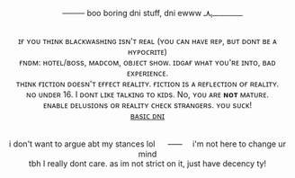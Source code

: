 <div align="center">
  <img height="15" src="https://64.media.tumblr.com/a3c77ec34025d874317387a7d5b87f5e/c573c037035c4113-17/s1280x1920/93137f45197ab9affc698932a105340d195c6269.png"/>
  
<br clear="center">      ──── boo boring dni stuff, dni ewww ـــــــــــــــــــﮩ٨ـ

<br clear="center"> ɪғ ʏᴏᴜ ᴛʜɪɴᴋ ʙʟᴀᴄᴋᴡᴀsʜɪɴɢ ɪsɴ'ᴛ ʀᴇᴀʟ (ʏᴏᴜ ᴄᴀɴ ʜᴀᴠᴇ ʀᴇᴘ, ʙᴜᴛ ᴅᴏɴᴛ ʙᴇ ᴀ ʜʏᴘᴏᴄʀɪᴛᴇ)
<br clear="center"> ғɴᴅᴍ: ʜᴏᴛᴇʟ/ʙᴏss, ᴍᴀᴅᴄᴏᴍ, ᴏʙᴊᴇᴄᴛ sʜᴏᴡ. ɪᴅɢᴀғ ᴡʜᴀᴛ ʏᴏᴜ'ʀᴇ ɪɴᴛᴏ, ʙᴀᴅ ᴇxᴘᴇʀɪᴇɴᴄᴇ.
<br clear="center"> ᴛʜɪɴᴋ ғɪᴄᴛɪᴏɴ ᴅᴏᴇsɴ'ᴛ ᴇғғᴇᴄᴛ ʀᴇᴀʟɪᴛʏ. ғɪᴄᴛɪᴏɴ ɪs ᴀ ʀᴇғʟᴇᴄᴛɪᴏɴ ᴏғ ʀᴇᴀʟɪᴛʏ.
<br clear="center"> ɴᴏ ᴜɴᴅᴇʀ 16. I ᴅᴏɴᴛ ʟɪᴋᴇ ᴛᴀʟᴋɪɴɢ ᴛᴏ ᴋɪᴅs. Nᴏ, ʏᴏᴜ ᴀʀᴇ **ɴᴏᴛ** ᴍᴀᴛᴜʀᴇ.
<br clear="center"> ᴇɴᴀʙʟᴇ ᴅᴇʟᴜsɪᴏɴs ᴏʀ ʀᴇᴀʟɪᴛʏ ᴄʜᴇᴄᴋ sᴛʀᴀɴɢᴇʀs. ʏᴏᴜ sᴜᴄᴋ!
<br clear="center"> <a href="https://dni-criteria.carrd.co">ʙᴀsɪᴄ ᴅɴɪ</a>

<br clear="center"> i don't want to argue abt my stances lol   ⸺  i'm not here to change ur mind
<br clear="center"> tbh I really dont care. as im not strict on it, just have decency ty! </p>

<img height="15" src="https://64.media.tumblr.com/a3c77ec34025d874317387a7d5b87f5e/c573c037035c4113-17/s1280x1920/93137f45197ab9affc698932a105340d195c6269.png"/>

</div> 
